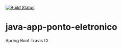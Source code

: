 [![Build Status](https://travis-ci.org/claudiomaxx/java-app-ponto-eletronico.svg?branch=master)](https://travis-ci.org/claudiomaxx/java-app-ponto-eletronico)

# java-app-ponto-eletronico

Spring Boot
Travis CI
